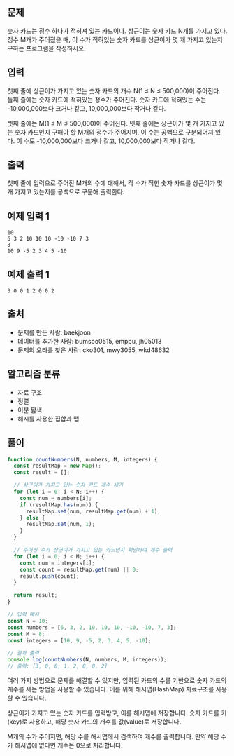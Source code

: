 ## 문제
숫자 카드는 정수 하나가 적혀져 있는 카드이다. 상근이는 숫자 카드 N개를 가지고 있다. 정수 M개가 주어졌을 때, 이 수가 적혀있는 숫자 카드를 상근이가 몇 개 가지고 있는지 구하는 프로그램을 작성하시오.

## 입력
첫째 줄에 상근이가 가지고 있는 숫자 카드의 개수 N(1 ≤ N ≤ 500,000)이 주어진다. 둘째 줄에는 숫자 카드에 적혀있는 정수가 주어진다. 숫자 카드에 적혀있는 수는 -10,000,000보다 크거나 같고, 10,000,000보다 작거나 같다.

셋째 줄에는 M(1 ≤ M ≤ 500,000)이 주어진다. 넷째 줄에는 상근이가 몇 개 가지고 있는 숫자 카드인지 구해야 할 M개의 정수가 주어지며, 이 수는 공백으로 구분되어져 있다. 이 수도 -10,000,000보다 크거나 같고, 10,000,000보다 작거나 같다.

## 출력
첫째 줄에 입력으로 주어진 M개의 수에 대해서, 각 수가 적힌 숫자 카드를 상근이가 몇 개 가지고 있는지를 공백으로 구분해 출력한다.

## 예제 입력 1 
```
10
6 3 2 10 10 10 -10 -10 7 3
8
10 9 -5 2 3 4 5 -10
```

## 예제 출력 1 
```
3 0 0 1 2 0 0 2
```

## 출처
- 문제를 만든 사람: baekjoon
- 데이터를 추가한 사람: bumsoo0515, emppu, jh05013
- 문제의 오타를 찾은 사람: cko301, mwy3055, wkd48632

## 알고리즘 분류
- 자료 구조
- 정렬
- 이분 탐색
- 해시를 사용한 집합과 맵

## 풀이

```js
function countNumbers(N, numbers, M, integers) {
  const resultMap = new Map();
  const result = [];

  // 상근이가 가지고 있는 숫자 카드 개수 세기
  for (let i = 0; i < N; i++) {
    const num = numbers[i];
    if (resultMap.has(num)) {
      resultMap.set(num, resultMap.get(num) + 1);
    } else {
      resultMap.set(num, 1);
    }
  }

  // 주어진 수가 상근이가 가지고 있는 카드인지 확인하여 개수 출력
  for (let i = 0; i < M; i++) {
    const num = integers[i];
    const count = resultMap.get(num) || 0;
    result.push(count);
  }

  return result;
}

// 입력 예시
const N = 10;
const numbers = [6, 3, 2, 10, 10, 10, -10, -10, 7, 3];
const M = 8;
const integers = [10, 9, -5, 2, 3, 4, 5, -10];

// 결과 출력
console.log(countNumbers(N, numbers, M, integers));
// 출력: [3, 0, 0, 1, 2, 0, 0, 2]
```

여러 가지 방법으로 문제를 해결할 수 있지만, 입력된 카드의 수를 기반으로 숫자 카드의 개수를 세는 방법을 사용할 수 있습니다. 이를 위해 해시맵(HashMap) 자료구조를 사용할 수 있습니다.

상근이가 가지고 있는 숫자 카드를 입력받고, 이를 해시맵에 저장합니다. 숫자 카드를 키(key)로 사용하고, 해당 숫자 카드의 개수를 값(value)로 저장합니다.

M개의 수가 주어지면, 해당 수를 해시맵에서 검색하여 개수를 출력합니다. 만약 해당 수가 해시맵에 없다면 개수는 0으로 처리합니다.


